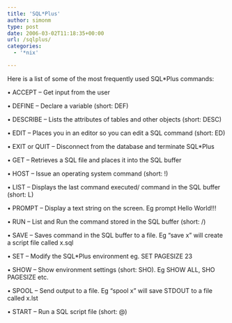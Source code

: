 ```yaml
---
title: 'SQL*Plus'
author: simonm
type: post
date: 2006-03-02T11:18:35+00:00
url: /sqlplus/
categories:
  - '*nix'

---
```

Here is a list of some of the most frequently used SQL*Plus commands:
  
• ACCEPT &#8211; Get input from the user
  
• DEFINE &#8211; Declare a variable (short: DEF)
  
• DESCRIBE &#8211; Lists the attributes of tables and other objects (short: DESC)
  
• EDIT &#8211; Places you in an editor so you can edit a SQL command (short: ED)
  
• EXIT or QUIT &#8211; Disconnect from the database and terminate SQL*Plus
  
• GET &#8211; Retrieves a SQL file and places it into the SQL buffer
  
• HOST &#8211; Issue an operating system command (short: !)
  
• LIST &#8211; Displays the last command executed/ command in the SQL buffer (short: L)
  
• PROMPT &#8211; Display a text string on the screen. Eg prompt Hello World!!!
  
• RUN &#8211; List and Run the command stored in the SQL buffer (short: /)
  
• SAVE &#8211; Saves command in the SQL buffer to a file. Eg &#8220;save x&#8221; will create a script file called x.sql
  
• SET &#8211; Modify the SQL*Plus environment eg. SET PAGESIZE 23
  
• SHOW &#8211; Show environment settings (short: SHO). Eg SHOW ALL, SHO PAGESIZE etc.
  
• SPOOL &#8211; Send output to a file. Eg &#8220;spool x&#8221; will save STDOUT to a file called x.lst
  
• START &#8211; Run a SQL script file (short: @)